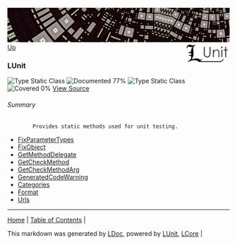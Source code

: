 ![](../Content/LUnit-banner-small.png "")
[<img align="right" src="../Content/LUnit-logo-small.png">](../../README.md)
[Up](../LUnit.md)
### LUnit
![Type Static Class](http://b.repl.ca/v1/Type-Static%20Class-lightgrey.png "") ![Documented 77%](http://b.repl.ca/v1/Documented-77%25-green.png "")
![Type Static Class](http://b.repl.ca/v1/Type-Static%20Class-lightgrey.png "") ![Covered 0%](http://b.repl.ca/v1/Covered-0%25-red.png "")
[View Source](../Extensions/LUnit.cs)
###### Summary

            Provides static methods used for unit testing.
            
 - [FixParameterTypes](LUnit_FixParameterTypes.md)
 - [FixObject](LUnit_FixObject.md)
 - [GetMethodDelegate](LUnit_GetMethodDelegate.md)
 - [GetCheckMethod](LUnit_GetCheckMethod.md)
 - [GetCheckMethodArg](LUnit_GetCheckMethodArg.md)
 - [GeneratedCodeWarning](LUnit_GeneratedCodeWarning.md)
 - [Categories](LUnit_Categories.md)
 - [Format](LUnit_Format.md)
 - [Urls](LUnit_Urls.md)
---

[Home](../../README.md) | [Table of Contents](../../TableOfContents.md) | 


This markdown was generated by [LDoc](https://github.com/CodeSingularity/LDoc), powered by [LUnit](https://github.com/CodeSingularity/LUnit), [LCore](https://github.com/CodeSingularity/LCore) | 

